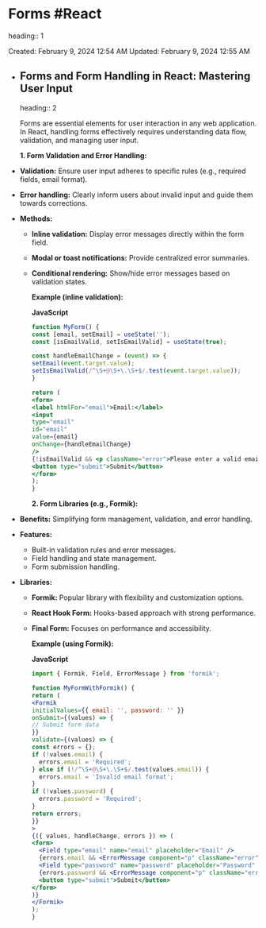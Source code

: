 # Forms #React 
heading:: 1

Created: February 9, 2024 12:54 AM
Updated: February 9, 2024 12:55 AM
- ## **Forms and Form Handling in React: Mastering User Input**
  heading:: 2
  
  Forms are essential elements for user interaction in any web application. In React, handling forms effectively requires understanding data flow, validation, and managing user input.
  
  **1. Form Validation and Error Handling:**
- **Validation:** Ensure user input adheres to specific rules (e.g., required fields, email format).
- **Error handling:** Clearly inform users about invalid input and guide them towards corrections.
- **Methods:**
	- **Inline validation:** Display error messages directly within the form field.
	- **Modal or toast notifications:** Provide centralized error summaries.
	- **Conditional rendering:** Show/hide error messages based on validation states.
	  
	  **Example (inline validation):**
	  
	  **JavaScript**
	  
	  ```jsx
	  function MyForm() {
	  const [email, setEmail] = useState('');
	  const [isEmailValid, setIsEmailValid] = useState(true);
	  
	  const handleEmailChange = (event) => {
	  setEmail(event.target.value);
	  setIsEmailValid(/^\S+@\S+\.\S+$/.test(event.target.value));
	  }
	  
	  return (
	  <form>
	  <label htmlFor="email">Email:</label>
	  <input
	  type="email"
	  id="email"
	  value={email}
	  onChange={handleEmailChange}
	  />
	  {!isEmailValid && <p className="error">Please enter a valid email address.</p>}
	  <button type="submit">Submit</button>
	  </form>
	  );
	  }
	  
	  ```
	  
	  **2. Form Libraries (e.g., Formik):**
- **Benefits:** Simplifying form management, validation, and error handling.
- **Features:**
	- Built-in validation rules and error messages.
	- Field handling and state management.
	- Form submission handling.
- **Libraries:**
	- **Formik:** Popular library with flexibility and customization options.
	- **React Hook Form:** Hooks-based approach with strong performance.
	- **Final Form:** Focuses on performance and accessibility.
	  
	  **Example (using Formik):**
	  
	  **JavaScript**
	  
	  ```jsx
	  import { Formik, Field, ErrorMessage } from 'formik';
	  
	  function MyFormWithFormik() {
	  return (
	  <Formik
	  initialValues={{ email: '', password: '' }}
	  onSubmit={(values) => {
	  // Submit form data
	  }}
	  validate={(values) => {
	  const errors = {};
	  if (!values.email) {
	    errors.email = 'Required';
	  } else if (!/^\S+@\S+\.\S+$/.test(values.email)) {
	    errors.email = 'Invalid email format';
	  }
	  if (!values.password) {
	    errors.password = 'Required';
	  }
	  return errors;
	  }}
	  >
	  {({ values, handleChange, errors }) => (
	  <form>
	    <Field type="email" name="email" placeholder="Email" />
	    {errors.email && <ErrorMessage component="p" className="error" name="email" />}
	    <Field type="password" name="password" placeholder="Password" />
	    {errors.password && <ErrorMessage component="p" className="error" name="password" />}
	    <button type="submit">Submit</button>
	  </form>
	  )}
	  </Formik>
	  );
	  }
	  
	  ```